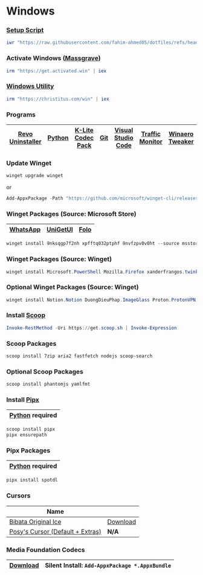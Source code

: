 # Windows

### [Setup Script](https://github.com/fahim-ahmed05/dotfiles/blob/main/ShellScripts/WindowsSetup.ps1)


```powershell
iwr "https://raw.githubusercontent.com/fahim-ahmed05/dotfiles/refs/heads/main/powershell/scripts/WindowsSetup.ps1" | iex
```

### Activate Windows ([Massgrave](https://github.com/massgravel/Microsoft-Activation-Scripts))


```powershell
irm "https://get.activated.win" | iex
```

### [Windows Utility](https://github.com/ChrisTitusTech/winutil)

```powershell
irm "https://christitus.com/win" | iex
```

### Programs

| [Revo Uninstaller](https://www.revouninstaller.com/revo-uninstaller-free-download/)  | [Python](https://www.python.org/downloads/) | [K-Lite Codec Pack](https://codecguide.com/download_k-lite_codec_pack_standard.htm) | [Git](https://git-scm.com/download/win) | [Visual Studio Code](https://code.visualstudio.com/) | [Traffic Monitor](https://github.com/zhongyang219/TrafficMonitor/releases) | [Winaero Tweaker](https://winaerotweaker.com/) |
|------|------|------|------|------|------|------|

### Update Winget

```powershell
winget upgrade winget
```

or

```powershell
Add-AppxPackage -Path "https://github.com/microsoft/winget-cli/releases/latest/download/Microsoft.DesktopAppInstaller_8wekyb3d8bbwe.msixbundle" -ForceApplicationShutdown
```

### Winget Packages (Source: Microsoft Store)

| [WhatsApp](https://apps.microsoft.com/detail/9nksqgp7f2nh) | [UniGetUI](https://apps.microsoft.com/detail/xpfftq032ptphf) | [Folo](https://apps.microsoft.com/detail/9nvfzpv0v0ht)
|----------|----------|------|

```powershell
winget install 9nksqgp7f2nh xpfftq032ptphf 9nvfzpv0v0ht --source msstore --accept-package-agreements --accept-source-agreements
```

### Winget Packages (Source: Winget)

```powershell
winget install Microsoft.PowerShell Mozilla.Firefox xanderfrangos.twinkletray HermannSchinagl.LinkShellExtension yt-dlp.yt-dlp Notepad++.Notepad++ voidtools.Everything qBittorrent.qBittorrent Flow-Launcher.Flow-Launcher SumatraPDF.SumatraPDF AutoHotkey.AutoHotkey Syncthing.Syncthing Stremio.Stremio Obsidian.Obsidian QL-Win.QuickLook AdrienAllard.FileConverter AIMP.AIMP Brave.Brave eMClient.eMClient Microsoft.PowerToys ente-io.auth-desktop ONLYOFFICE.DesktopEditors Cloudflare.Warp Tonec.InternetDownloadManager --source winget --accept-package-agreements --accept-source-agreements
```

### Optional Winget Packages (Source: Winget)

```powershell
winget install Notion.Notion DuongDieuPhap.ImageGlass Proton.ProtonVPN PeterPawlowski.foobar2000 PrestonN.FreeTube calibre.calibre BlueStack.BlueStacks th-ch.YouTubeMusic --source winget --accept-package-agreements --accept-source-agreements
```

### Install [Scoop](https://scoop.sh/)

```powershell
Invoke-RestMethod -Uri https://get.scoop.sh | Invoke-Expression
```

### Scoop Packages

```powershell
scoop install 7zip aria2 fastfetch nodejs scoop-search
```

### Optional Scoop Packages

```powershell
scoop install phantomjs yamlfmt
```

### Install [Pipx](https://github.com/pypa/pipx)

| [Python](https://www.python.org/downloads/) required |
|------------------------------------------------------|

```powershell
scoop install pipx
pipx ensurepath
```
### Pipx Packages

| [Python](https://www.python.org/downloads/) required |
|------------------------------------------------------|

```powershell
pipx install spotdl
```

### Cursors

| Name |       |
|------|-------|
| [Bibata Original Ice](https://github.com/ful1e5/Bibata_Cursor) | [Download](https://github.com/ful1e5/Bibata_Cursor/releases/latest/download/Bibata-Original-Ice-Windows.zip) |
| [Posy's Cursor (Default + Extras)](https://www.michieldb.nl/other/cursors/) | **N/A** |

### Media Foundation Codecs

| [Download](https://www.codecguide.com/media_foundation_codecs.htm) | Silent Install: `Add-AppxPackage *.AppxBundle` |
|--------------------------------------------------------------------|------------------------------------------------|

